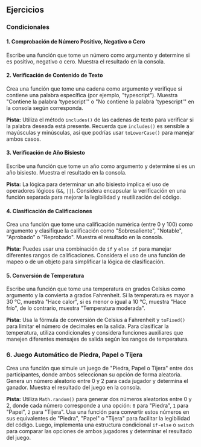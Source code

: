 ## Ejercicios

### Condicionales

#### 1. Comprobación de Número Positivo, Negativo o Cero

   Escribe una función que tome un número como argumento y determine si es positivo, negativo o cero. Muestra el resultado en la consola.


#### 2. Verificación de Contenido de Texto

Crea una función que tome una cadena como argumento y verifique si contiene una palabra específica (por ejemplo, "typescript"). Muestra "Contiene la palabra 'typescript'" o "No contiene la palabra 'typescript'" en la consola según corresponda.

**Pista:** Utiliza el método `includes()` de las cadenas de texto para verificar si la palabra deseada está presente. Recuerda que `includes()` es sensible a mayúsculas y minúsculas, así que podrías usar `toLowerCase()` para manejar ambos casos.

#### 3. Verificación de Año Bisiesto

   Escribe una función que tome un año como argumento y determine si es un año bisiesto. Muestra el resultado en la consola.

   **Pista:** La lógica para determinar un año bisiesto implica el uso de operadores lógicos (`&&`, `||`). Considera encapsular la verificación en una función separada para mejorar la legibilidad y reutilización del código.

#### 4. Clasificación de Calificaciones

   Crea una función que tome una calificación numérica (entre 0 y 100) como argumento y clasifique la calificación como "Sobresaliente", "Notable", "Aprobado" o "Reprobado". Muestra el resultado en la consola.

   **Pista:** Puedes usar una combinación de `if` y `else if` para manejar diferentes rangos de calificaciones. Considera el uso de una función de mapeo o de un objeto para simplificar la lógica de clasificación.

#### 5. Conversión de Temperatura

   Escribe una función que tome una temperatura en grados Celsius como argumento y la convierta a grados Fahrenheit. Si la temperatura es mayor a 30 °C, muestra "Hace calor", si es menor o igual a 10 °C, muestra "Hace frío", de lo contrario, muestra "Temperatura moderada".

   **Pista:** Usa la fórmula de conversión de Celsius a Fahrenheit y `toFixed()` para limitar el número de decimales en la salida. Para clasificar la temperatura, utiliza condicionales y considera funciones auxiliares que manejen diferentes mensajes de salida según los rangos de temperatura.

### 6. Juego Automático de Piedra, Papel o Tijera

Crea una función que simule un juego de "Piedra, Papel o Tijera" entre dos participantes, donde ambos seleccionan su opción de forma aleatoria. Genera un número aleatorio entre 0 y 2 para cada jugador y determina el ganador. Muestra el resultado del juego en la consola.

**Pista:** Utiliza `Math.random()` para generar dos números aleatorios entre 0 y 2, donde cada número corresponde a una opción: `0` para "Piedra", `1` para "Papel", `2` para "Tijera". Usa una función para convertir estos números en sus equivalentes de "Piedra", "Papel" o "Tijera" para facilitar la legibilidad del código. Luego, implementa una estructura condicional `if-else` o `switch` para comparar las opciones de ambos jugadores y determinar el resultado del juego.